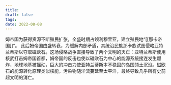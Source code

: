 ```yaml
---
title: 
draft: false
tags: 
date: 2022-08-08
---
```

姆帝国为获得资源不断殖民扩张，全盛时期占领利穆里亚，建立殖民地“[[那卡帝国]]”。
此后姆帝国由盛转衰，为缓解内部矛盾，其统治民族那卡族试图侵略亚特兰蒂斯以夺取磁欧石。这场侵略战争直接导致了两个文明的灭亡：亚特兰蒂斯使用核武打击姆帝国首都，姆帝国的反击也使以磁欧石为中心的能源系统接连发生爆炸，地球地基被摇动，巨大的冲击力使亚特兰蒂斯本不稳固的岛国领土沉没。磁欧石的能源转化原理类似核能，污染物随洋流蔓延至太平洋，最终导致几乎所有史前超文明的消亡。
